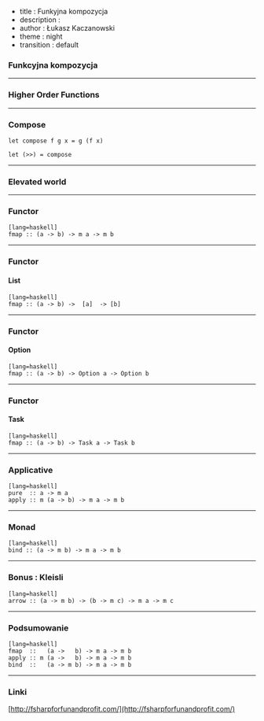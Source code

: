- title : Funkyjna kompozycja
- description : 
- author : Łukasz Kaczanowski
- theme : night
- transition : default

### Funkcyjna kompozycja

***

### Higher Order Functions



***

### Compose

    let compose f g x = g (f x)

    let (>>) = compose

***

### Elevated world

***

### Functor

    [lang=haskell]
    fmap :: (a -> b) -> m a -> m b

---

### Functor
#### List

    [lang=haskell]
    fmap :: (a -> b) ->  [a]  -> [b]

---

### Functor
#### Option

    [lang=haskell]
    fmap :: (a -> b) -> Option a -> Option b

---

### Functor
#### Task

    [lang=haskell]
    fmap :: (a -> b) -> Task a -> Task b

***

### Applicative

    [lang=haskell]
    pure  :: a -> m a
    apply :: m (a -> b) -> m a -> m b

***

### Monad

    [lang=haskell]
    bind :: (a -> m b) -> m a -> m b

***

### Bonus : Kleisli

    [lang=haskell]
    arrow :: (a -> m b) -> (b -> m c) -> m a -> m c

***

### Podsumowanie

    [lang=haskell]
    fmap  ::   (a ->   b) -> m a -> m b
    apply :: m (a ->   b) -> m a -> m b
    bind  ::   (a -> m b) -> m a -> m b
***

### Linki

[http://fsharpforfunandprofit.com/](http://fsharpforfunandprofit.com/)
